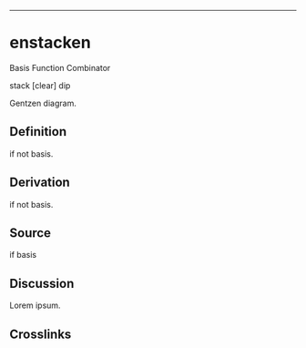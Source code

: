 ------------------------------------------------------------------------

# enstacken

Basis Function Combinator

stack \[clear\] dip

Gentzen diagram.

## Definition

if not basis.

## Derivation

if not basis.

## Source

if basis

## Discussion

Lorem ipsum.

## Crosslinks
